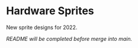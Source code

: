 # Hardware Sprites

New sprite designs for 2022.

_README will be completed before merge into main._
